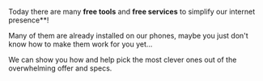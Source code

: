 Today there are many **free tools** and **free services** to simplify our internet presence**!

Many of them are already installed on our phones, maybe you just don't know how to make them work for you yet...  

We can show you how and help pick the most clever ones out of the overwhelming offer and specs.
